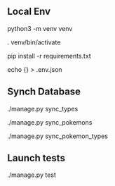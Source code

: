 ## Local Env
python3 -m venv venv

. venv/bin/activate

pip install -r requirements.txt

echo {} > .env.json


## Synch Database
./manage.py sync_types

./manage.py sync_pokemons

./manage.py sync_pokemon_types


## Launch tests
./manage.py test
